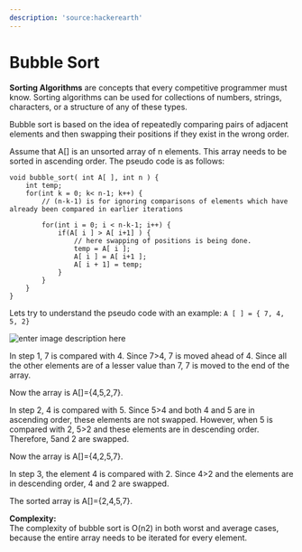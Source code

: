 ```yaml
---
description: 'source:hackerearth'
---
```


# Bubble Sort

**Sorting Algorithms** are concepts that every competitive programmer must know. Sorting algorithms can be used for collections of numbers, strings, characters, or a structure of any of these types.

Bubble sort is based on the idea of repeatedly comparing pairs of adjacent elements and then swapping their positions if they exist in the wrong order.

Assume that A\[\] is an unsorted array of n elements. This array needs to be sorted in ascending order. The pseudo code is as follows:

```text
void bubble_sort( int A[ ], int n ) {
    int temp;
    for(int k = 0; k< n-1; k++) {
        // (n-k-1) is for ignoring comparisons of elements which have already been compared in earlier iterations

        for(int i = 0; i < n-k-1; i++) {
            if(A[ i ] > A[ i+1] ) {
                // here swapping of positions is being done.
                temp = A[ i ];
                A[ i ] = A[ i+1 ];
                A[ i + 1] = temp;
            }
        }
    }
}
```

Lets try to understand the pseudo code with an example: `A [ ] = { 7, 4, 5, 2}`

![enter image description here](https://he-s3.s3.amazonaws.com/media/uploads/2682167.png)

In step 1, 7 is compared with 4. Since 7&gt;4, 7 is moved ahead of 4. Since all the other elements are of a lesser value than 7, 7 is moved to the end of the array.

Now the array is A\[\]={4,5,2,7}.

In step 2, 4 is compared with 5. Since 5&gt;4 and both 4 and 5 are in ascending order, these elements are not swapped. However, when 5 is compared with 2, 5&gt;2 and these elements are in descending order. Therefore, 5and 2 are swapped.

Now the array is A\[\]={4,2,5,7}.

In step 3, the element 4 is compared with 2. Since 4&gt;2 and the elements are in descending order, 4 and 2 are swapped.

The sorted array is A\[\]={2,4,5,7}.

**Complexity:**   
The complexity of bubble sort is O\(n2\) in both worst and average cases, because the entire array needs to be iterated for every element.

